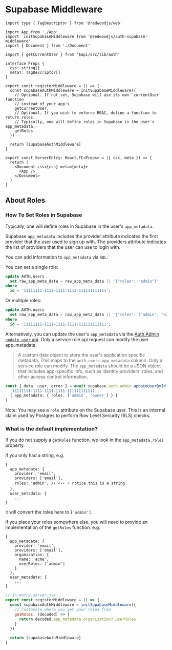 # Supabase Middleware

```tsx filename='entry.server.tsx'
import type { TagDescriptor } from '@redwoodjs/web'

import App from './App'
import  initSupabaseMiddleware from '@redwoodjs/auth-supabase-middleware'
import { Document } from './Document'

import { getCurrentUser } from '$api/src/lib/auth'

interface Props {
  css: string[]
  meta?: TagDescriptor[]
}

export const registerMiddleware = () => {
  const supabaseAuthMiddleware = initSupabaseMiddleware({
    // Optional. If not set, Supabase will use its own `currentUser` function
    // instead of your app's
    getCurrentUser,
    // Optional. If you wish to enforce RBAC, define a function to return roles.
    // Typically, one will define roles in Supabase in the user's app_metadata.
    getRoles
  })

  return [supabaseAuthMiddleware]
}

export const ServerEntry: React.FC<Props> = ({ css, meta }) => {
  return (
    <Document css={css} meta={meta}>
      <App />
    </Document>
  )
}
```

## About Roles

### How To Set Roles in Supabase

Typically, one will define roles in Supabase in the user's `app_metadata`. 

Supabase `app_metadata` includes the provider attribute indicates the first provider that the user used to sign up with. The providers attribute indicates the list of providers that the user can use to login with.

You can add information to `app_metadata` via `SQL`:

You can set a single role:

```sql
update AUTH.users
  set raw_app_meta_data = raw_app_meta_data || '{"roles": "admin"}'
where 
  id = '11111111-1111-1111-1111-111111111111';
```

Or multiple roles:

```sql
update AUTH.users
  set raw_app_meta_data = raw_app_meta_data || '{"roles": ["admin", "owner"]}'
where 
  id = '11111111-1111-1111-1111-111111111111';
```

Alternatively, you can update the user's `app_metadata` via the [Auth Admin `update user` api](https://supabase.com/docs/reference/javascript/auth-admin-updateuserbyid). Only a service role api request can modify the user app_metadata.

> A custom data object to store the user's application specific metadata. This maps to the `auth.users.app_metadata` column. Only a service role can modify. The `app_metadata` should be a JSON object that includes app-specific info, such as identity providers, roles, and other access control information.

```ts
const { data: user, error } = await supabase.auth.admin.updateUserById(
  '11111111-1111-1111-1111-111111111111',
  { app_metadata: { roles: ['admin', 'owner'] } }
)
```

Note: You may see a `role` attribute on the Supabase user. This is an internal claim used by Postgres to perform Row Level Security (RLS) checks.

### What is the default implementation? 
If you do not supply a `getRoles` function, we look in the `app_metadata.roles` property. 

If you only had a string, e.g.
```
{
  app_metadata: {
    provider: 'email',
    providers: ['email'],
    roles: 'admin', // <-- ⭐ notice this is a string
  },
  user_metadata: {
    ...
}
```

it will convert the roles here to `['admin']`. 

If you place your roles somewhere else, you will need to provide an implementation of the `getRoles` function. e.g.

```
{
  app_metadata: {
    provider: 'email',
    providers: ['email'],
    organization: {
      name: 'acme',
      userRoles: ['admin']
    }
  },
  user_metadata: {
    ...
}
```


```js
// In entry.server.jsx
export const registerMiddleware = () => {
  const supabaseAuthMiddleware = initSupabaseMiddleware({
    // Customise where you get your roles from
    getRoles: (decoded) => {
      return decoded.app_metadata.organization?.userRoles
    }
  })

  return [supabaseAuthMiddleware]
}

```
